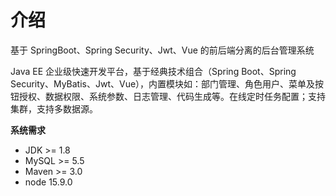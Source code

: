 # 介绍

基于 SpringBoot、Spring Security、Jwt、Vue 的前后端分离的后台管理系统

Java EE 企业级快速开发平台，基于经典技术组合（Spring Boot、Spring Security、MyBatis、Jwt、Vue），内置模块如：部门管理、角色用户、菜单及按钮授权、数据权限、系统参数、日志管理、代码生成等。在线定时任务配置；支持集群，支持多数据源。

**系统需求**

- JDK >= 1.8
- MySQL >= 5.5
- Maven >= 3.0
- node 15.9.0
